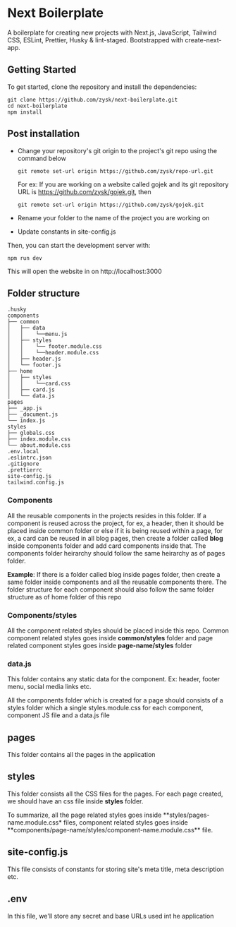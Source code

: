 # Next Boilerplate

A boilerplate for creating new projects with Next.js, JavaScript, Tailwind CSS, ESLint, Prettier, Husky & lint-staged. Bootstrapped with create-next-app.

## Getting Started

To get started, clone the repository and install the dependencies:

```
git clone https://github.com/zysk/next-boilerplate.git
cd next-boilerplate
npm install
```

## Post installation

- Change your repository's git origin to the project's git repo using the command below

  ```
  git remote set-url origin https://github.com/zysk/repo-url.git
  ```

  For ex: If you are working on a website called gojek and its git repository URL is https://github.com/zysk/gojek.git, then

  ```
  git remote set-url origin https://github.com/zysk/gojek.git
  ```

- Rename your folder to the name of the project you are working on
- Update constants in site-config.js

Then, you can start the development server with:

```
npm run dev
```

This will open the website in on http://localhost:3000

## Folder structure

```
.husky
components
├── common
│   ├── data
│   │    └──menu.js
│   ├── styles
│   │    └── footer.module.css
│   │    └──header.module.css
│   ├── header.js
│   └── footer.js
├── home
│   ├── styles
│   │    └──card.css
│   ├── card.js
│   └── data.js
pages
├── _app.js
├── _document.js
└── index.js
styles
├── globals.css
├── index.module.css
└── about.module.css
.env.local
.eslintrc.json
.gitignore
.prettierrc
site-config.js
tailwind.config.js
```

### Components

All the reusable components in the projects resides in this folder. If a component is reused across the project, for ex, a header, then it should be placed inside common folder or else if it is being reused within a page, for ex, a card can be reused in all blog pages, then create a folder called **blog** inside components folder and add card components inside that. The components folder heirarchy should follow the same heirarchy as of pages folder.

**Example**: If there is a folder called blog inside pages folder, then create a same folder inside components and all the reusable components there. The folder structure for each component should also follow the same folder structure as of home folder of this repo

### Components/styles

All the component related styles should be placed inside this repo. Common component related styles goes inside **common/styles** folder and page related component styles goes inside **page-name/styles** folder

### data.js

This folder contains any static data for the component.
Ex: header, footer menu, social media links etc.

All the components folder which is created for a page should consists of a styles folder which a single styles.module.css for each component, component JS file and a data.js file

## pages

This folder contains all the pages in the application

## styles

This folder consists all the CSS files for the pages. For each page created, we should have an css file inside **styles** folder.

To summarize, all the page related styles goes inside **styles/pages-name.module.css\* files, component related styles goes inside **components/page-name/styles/component-name.module.css\*\* file.

## site-config.js

This file consists of constants for storing site's meta title, meta description etc.

## .env

In this file, we'll store any secret and base URLs used int he application
